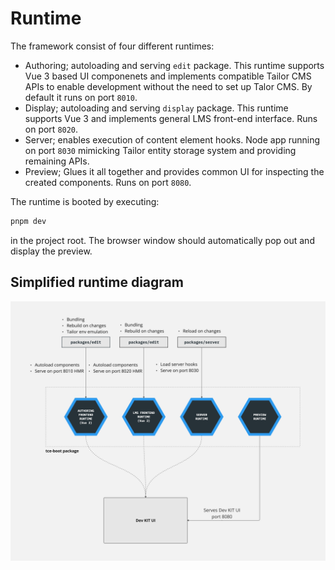 # Runtime

The framework consist of four different runtimes:

- Authoring; autoloading and serving `edit` package. This runtime
  supports Vue 3 based UI componenets and implements compatible Tailor CMS APIs
  to enable development without the need to set up Talor CMS. By default it runs
  on port `8010`.
- Display; autoloading and serving `display` package. This runtime
  supports Vue 3 and implements general LMS front-end interface. Runs on port
  `8020`.
- Server; enables execution of content element hooks. Node app running
  on port `8030` mimicking Tailor entity storage system and providing remaining
  APIs.
- Preview; Glues it all together and provides common UI for inspecting the
  created components. Runs on port `8080`.

The runtime is booted by executing:

```bash
pnpm dev
```

in the project root. The browser window should automatically pop out and display
the preview.

## Simplified runtime diagram

![Simplified runtime](./assets/template-runtime.jpeg)
